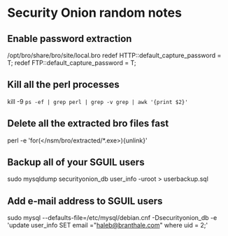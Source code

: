 # Security Onion random notes

## Enable password extraction
/opt/bro/share/bro/site/local.bro
 redef HTTP::default_capture_password = T;
 redef FTP::default_capture_password = T;

## Kill all the perl processes
kill -9 `ps -ef | grep perl | grep -v grep | awk '{print $2}'`

## Delete all the extracted bro files fast 
perl -e 'for(</nsm/bro/extracted/*.exe>){unlink}'

## Backup all of your SGUIL users 
sudo mysqldump securityonion_db user_info -uroot > userbackup.sql

## Add e-mail address to SGUIL users
sudo mysql --defaults-file=/etc/mysql/debian.cnf -Dsecurityonion_db -e 'update user_info SET email ="haleb@branthale.com" where uid = 2;'

